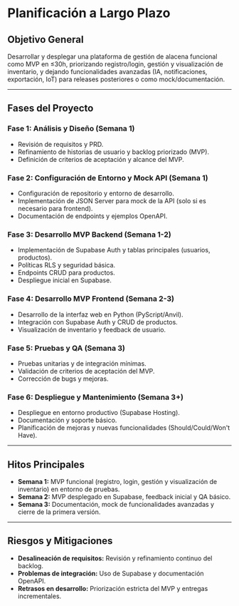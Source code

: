 # Planificación a Largo Plazo

## Objetivo General
Desarrollar y desplegar una plataforma de gestión de alacena funcional como MVP en ≤30h, priorizando registro/login, gestión y visualización de inventario, y dejando funcionalidades avanzadas (IA, notificaciones, exportación, IoT) para releases posteriores o como mock/documentación.

---

## Fases del Proyecto

### Fase 1: Análisis y Diseño (Semana 1)
- Revisión de requisitos y PRD.
- Refinamiento de historias de usuario y backlog priorizado (MVP).
- Definición de criterios de aceptación y alcance del MVP.

### Fase 2: Configuración de Entorno y Mock API (Semana 1)
- Configuración de repositorio y entorno de desarrollo.
- Implementación de JSON Server para mock de la API (solo si es necesario para frontend).
- Documentación de endpoints y ejemplos OpenAPI.

### Fase 3: Desarrollo MVP Backend (Semana 1-2)
- Implementación de Supabase Auth y tablas principales (usuarios, productos).
- Políticas RLS y seguridad básica.
- Endpoints CRUD para productos.
- Despliegue inicial en Supabase.

### Fase 4: Desarrollo MVP Frontend (Semana 2-3)
- Desarrollo de la interfaz web en Python (PyScript/Anvil).
- Integración con Supabase Auth y CRUD de productos.
- Visualización de inventario y feedback de usuario.

### Fase 5: Pruebas y QA (Semana 3)
- Pruebas unitarias y de integración mínimas.
- Validación de criterios de aceptación del MVP.
- Corrección de bugs y mejoras.

### Fase 6: Despliegue y Mantenimiento (Semana 3+)
- Despliegue en entorno productivo (Supabase Hosting).
- Documentación y soporte básico.
- Planificación de mejoras y nuevas funcionalidades (Should/Could/Won't Have).

---

## Hitos Principales

- **Semana 1:** MVP funcional (registro, login, gestión y visualización de inventario) en entorno de pruebas.
- **Semana 2:** MVP desplegado en Supabase, feedback inicial y QA básico.
- **Semana 3:** Documentación, mock de funcionalidades avanzadas y cierre de la primera versión.

---

## Riesgos y Mitigaciones

- **Desalineación de requisitos:** Revisión y refinamiento continuo del backlog.
- **Problemas de integración:** Uso de Supabase y documentación OpenAPI.
- **Retrasos en desarrollo:** Priorización estricta del MVP y entregas incrementales.
